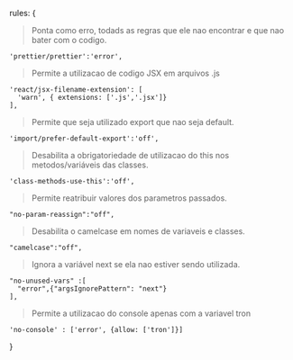 rules: {
  >Ponta como erro, todads as regras que ele nao encontrar e que nao bater com o codigo. <br />
  ```
  'prettier/prettier':'error',
  ```

  >Permite a utilizacao de codigo JSX em arquivos .js <br />
  ```
  'react/jsx-filename-extension': [
    'warn', { extensions: ['.js','.jsx']}
  ],
  ```  

  >Permite que seja utilizado export que nao seja default. <br />
  ```
  'import/prefer-default-export':'off',
  ```

  >Desabilita a obrigatoriedade de utilizacao do this nos metodos/variáveis das classes. <br />
  ```
  'class-methods-use-this':'off',
  ```

  >Permite reatribuir valores dos parametros passados. <br />
  ```
  "no-param-reassign":"off",
  ```

  >Desabilita o camelcase em nomes de variaveis e classes. <br />
  ```
  "camelcase":"off",
  ```

  > Ignora a variável next se ela nao estiver sendo utilizada. <br />
  ```
  "no-unused-vars" :[
    "error",{"argsIgnorePattern": "next"}
  ],
  ```

> Permite a utilizacao do console apenas com a variavel tron
  ```
  'no-console' : ['error', {allow: ['tron']}]
  ```
}
